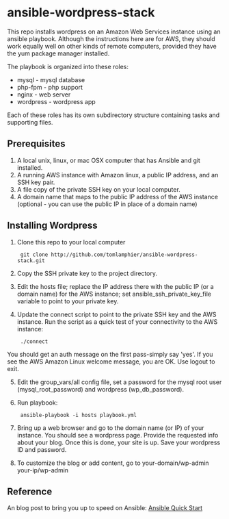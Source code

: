 # ansible-wordpress-stack
This repo installs wordpress on an Amazon Web Services instance using an ansible playbook. Although the instructions here are for AWS, they should work equally well on other kinds of remote computers, provided they have the yum package manager installed.  

The playbook is organized into these roles:
* mysql     - mysql database
* php-fpm   - php support
* nginx     - web server
* wordpress - wordpress app

Each of these roles has its own subdirectory structure containing tasks and supporting files.

## Prerequisites
1. A local unix, linux, or mac OSX computer that has Ansible and git installed.
2. A running AWS instance with Amazon linux, a public IP address,  and an SSH key pair.
3. A file copy of the private SSH key on your local computer.
4. A domain name that maps to the public IP address of the AWS instance (optional - you can use the public IP in place of a domain name)

## Installing Wordpress
1. Clone this repo to your local computer

        git clone http://github.com/tomlamphier/ansible-wordpress-stack.git
2. Copy the SSH private key to the project directory.
3. Edit the hosts file; replace the IP address there with the public IP (or a domain name) for the AWS instance; set ansible_ssh_private_key_file variable to point to your private key.
4. Update the connect script to point to the private SSH key and the AWS instance. Run the script as a quick test of your connectivity to the AWS instance:

        ./connect
You should get an auth message on the first pass-simply say 'yes'.  If you see the AWS Amazon Linux welcome message, you are OK. Use logout to exit.

5. Edit the group_vars/all config file, set a password for the mysql root user (mysql_root_password) and wordpress (wp_db_password).
6. Run playbook:

        ansible-playbook -i hosts playbook.yml
7. Bring up a web browser and go to the domain name (or IP) of your instance.  You should see a wordpress page.  Provide the requested info about your blog.  Once this is done, your site is up.  Save your wordpress ID and password.
8. To customize the blog or add content, go to
       your-domain/wp-admin
       your-ip/wp-admin

## Reference
An blog post to bring you up to speed on Ansible: [Ansible Quick Start](http://datasciex.com/?p=230)

